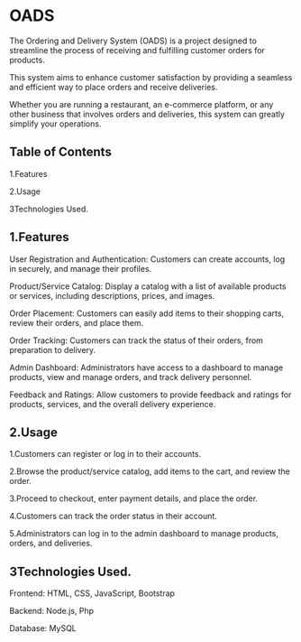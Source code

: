 # OADS
The Ordering and Delivery System (OADS) is a project designed to streamline the process of receiving and fulfilling customer orders for products.

This system aims to enhance customer satisfaction by providing a seamless and efficient way to place orders and receive deliveries.

Whether you are running a restaurant, an e-commerce platform, or any other business that involves orders and deliveries, this system can greatly simplify your operations.

## Table of Contents
1.Features

2.Usage

3Technologies Used.

## 1.Features
User Registration and Authentication: Customers can create accounts, log in securely, and manage their profiles.

Product/Service Catalog: Display a catalog with a list of available products or services, including descriptions, prices, and images.

Order Placement: Customers can easily add items to their shopping carts, review their orders, and place them.

Order Tracking: Customers can track the status of their orders, from preparation to delivery.

Admin Dashboard: Administrators have access to a dashboard to manage products, view and manage orders, and track delivery personnel.

Feedback and Ratings: Allow customers to provide feedback and ratings for products, services, and the overall delivery experience.

## 2.Usage
1.Customers can register or log in to their accounts.

2.Browse the product/service catalog, add items to the cart, and review the order.

3.Proceed to checkout, enter payment details, and place the order.

4.Customers can track the order status in their account.

5.Administrators can log in to the admin dashboard to manage products, orders, and deliveries.

## 3Technologies Used.
Frontend: HTML, CSS, JavaScript, Bootstrap

Backend: Node.js, Php

Database: MySQL

